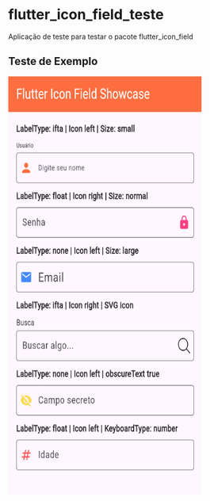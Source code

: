 # flutter_icon_field_teste

Aplicação de teste para testar o pacote flutter_icon_field

## Teste de Exemplo

<img src="https://github.com/andersonmatte/flutter_icon_field_teste/blob/master/assets/images/tela.png" width="390" height="844" alt="Flutter Icon Field Showcase" />
